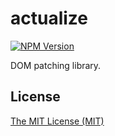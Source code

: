 # actualize

[![NPM Version](https://img.shields.io/npm/v/actualize.svg?maxAge=2592000)](https://www.npmjs.com/package/actualize)

DOM patching library.

## License

[The MIT License (MIT)](https://raw.githubusercontent.com/aristov/htmlmodule/master/LICENSE)
